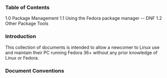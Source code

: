 ### Table of Contents
1.0 Package Management
1.1 Using the Fedora package manager -- DNF
1.2 Other Package Tools

### Introduction

This collection of documents is intended to allow a newcomer to Linux use and maintain their PC running Fedora 36+ without any prior knowledge of Linux or Fedora.

### Document Conventions

